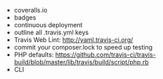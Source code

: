 - coveralls.io
- badges
- continuous deployment
- outline all .travis.yml keys
- Travis Web Lint: http://yaml.travis-ci.org/
- commit your composer.lock to speed up testing
- PHP defaults: https://github.com/travis-ci/travis-build/blob/master/lib/travis/build/script/php.rb
- CLI
